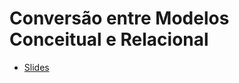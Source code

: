 # Conversão entre Modelos Conceitual e Relacional

* [Slides](/home/iapereira/Dropbox/ifrs/2022/1sem/bd2022_1sem/aulas/slides-pdf/6_Transformacoes_Entre_Modelos/slides-exemplo-beamer.pdf)
